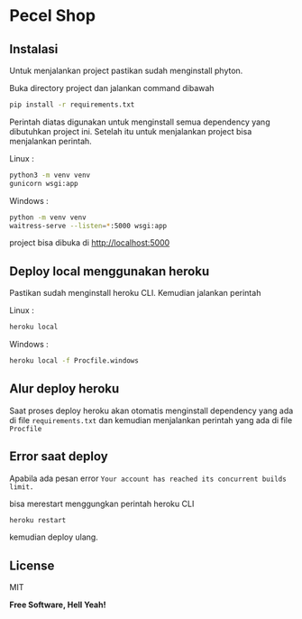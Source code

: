 # Pecel Shop
## Instalasi

Untuk menjalankan project pastikan sudah menginstall phyton.

Buka directory project dan jalankan command dibawah
```sh
pip install -r requirements.txt
```
Perintah diatas digunakan untuk menginstall semua dependency yang dibutuhkan project ini. Setelah itu untuk menjalankan project bisa menjalankan perintah.

Linux :
```sh
python3 -m venv venv
gunicorn wsgi:app
```

Windows :
```sh
python -m venv venv
waitress-serve --listen=*:5000 wsgi:app
```

project bisa dibuka di [http://localhost:5000][localhost]

## Deploy local menggunakan heroku
Pastikan sudah menginstall heroku CLI. Kemudian jalankan perintah

Linux :
```sh
heroku local
```

Windows :
```sh
heroku local -f Procfile.windows
```

## Alur deploy heroku
Saat proses deploy heroku akan otomatis menginstall dependency yang ada di file `requirements.txt` dan kemudian menjalankan perintah yang ada di file `Procfile`

## Error saat deploy
Apabila ada pesan error `Your account has reached its concurrent builds limit.`

bisa merestart menggungkan perintah heroku CLI
```sh
heroku restart
```
kemudian deploy ulang.

## License

MIT

**Free Software, Hell Yeah!**

[//]: # (These are reference links used in the body of this note and get stripped out when the markdown processor does its job. There is no need to format nicely because it shouldn't be seen. Thanks SO - http://stackoverflow.com/questions/4823468/store-comments-in-markdown-syntax)

   [localhost]: <http://localhost:5000/>
